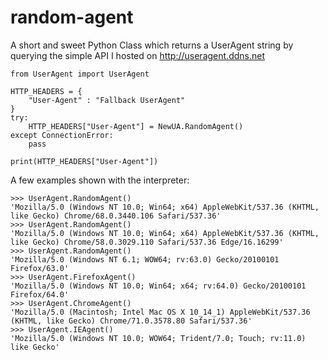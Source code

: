 # random-agent
A short and sweet Python Class which returns a UserAgent string by querying the simple API I hosted on http://useragent.ddns.net

```
from UserAgent import UserAgent

HTTP_HEADERS = {
	"User-Agent" : "Fallback UserAgent"
}
try: 
	HTTP_HEADERS["User-Agent"] = NewUA.RandomAgent()
except ConnectionError:
	pass

print(HTTP_HEADERS["User-Agent"])
```

A few examples shown with the interpreter:

```
>>> UserAgent.RandomAgent()
'Mozilla/5.0 (Windows NT 10.0; Win64; x64) AppleWebKit/537.36 (KHTML, like Gecko) Chrome/68.0.3440.106 Safari/537.36'
>>> UserAgent.RandomAgent()
'Mozilla/5.0 (Windows NT 10.0; Win64; x64) AppleWebKit/537.36 (KHTML, like Gecko) Chrome/58.0.3029.110 Safari/537.36 Edge/16.16299'
>>> UserAgent.RandomAgent()
'Mozilla/5.0 (Windows NT 6.1; WOW64; rv:63.0) Gecko/20100101 Firefox/63.0'
>>> UserAgent.FirefoxAgent()
'Mozilla/5.0 (Windows NT 10.0; Win64; x64; rv:64.0) Gecko/20100101 Firefox/64.0'
>>> UserAgent.ChromeAgent()
'Mozilla/5.0 (Macintosh; Intel Mac OS X 10_14_1) AppleWebKit/537.36 (KHTML, like Gecko) Chrome/71.0.3578.80 Safari/537.36'
>>> UserAgent.IEAgent()
'Mozilla/5.0 (Windows NT 10.0; WOW64; Trident/7.0; Touch; rv:11.0) like Gecko'
```
